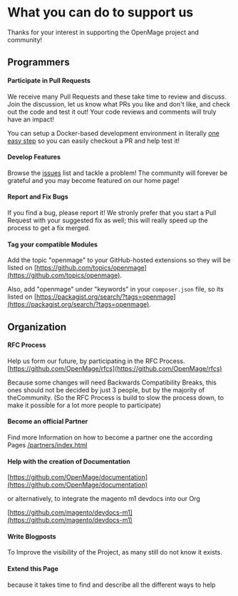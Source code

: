 
# What you can do to support us

Thanks for your interest in supporting the OpenMage project and community!

## Programmers

#### Participate in Pull Requests

We receive many Pull Requests and these take time to review and discuss. Join the discussion, let us know what PRs you
like and don't like, and check out the code and test it out! Your code reviews and comments will truly have an impact!

You can setup a Docker-based development environment in literally [one easy step](https://github.com/OpenMage/magento-lts/blob/1.9.4.x/dev/openmage/README.md) so you can easily checkout a PR and help test it!

#### Develop Features

Browse the [issues](https://github.com/OpenMage/magento-lts/issues) list and tackle a problem! The community will forever be grateful and you may become featured on our home page!

#### Report and Fix Bugs

If you find a bug, please report it! We stronly prefer that you start a Pull Request with your suggested fix as well; this will really speed up the process to get a fix merged.

#### Tag your compatible Modules

Add the topic "openmage" to your GitHub-hosted extensions so they will be listed on [https://github.com/topics/openmage](https://github.com/topics/openmage).

Also, add "openmage" under "keywords" in your `composer.json` file, so its listed on [https://packagist.org/search/?tags=openmage](https://packagist.org/search/?tags=openmage).

## Organization

#### RFC Process

Help us form our future, by participating in the RFC Process.
[https://github.com/OpenMage/rfcs](https://github.com/OpenMage/rfcs)

Because some changes will need Backwards Compatibility Breaks, this ones should not be decided by just 3 people, but by the majority of theCommunity. (So the RFC Process is build to slow the process down, to make it possible for a lot more people to participate)

#### Become an official Partner

Find more Information on how to become a partner one the according Pages [/partners/index.html](/partners/index.html)

#### Help with the creation of Documentation

[https://github.com/OpenMage/documentation](https://github.com/OpenMage/documentation)

or alternatively, to integrate the magento m1 devdocs into our Org

[https://github.com/magento/devdocs-m1](https://github.com/magento/devdocs-m1)

#### Write Blogposts

To Improve the visibility of the Project, as many still do not know it exists.

#### Extend this Page

because it takes time to find and describe all the different ways to help


